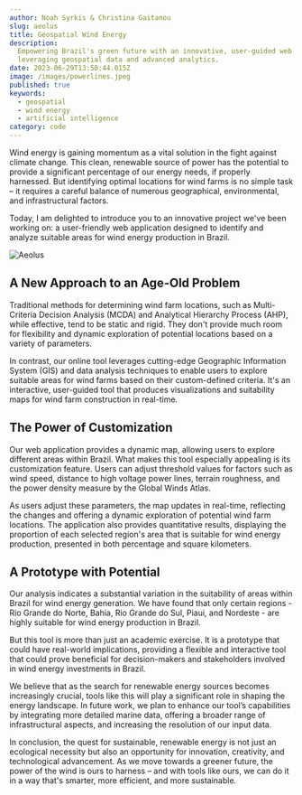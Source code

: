 ```yaml
---
author: Noah Syrkis & Christina Gaitanou
slug: aeolus
title: Geospatial Wind Energy
description:
  Empowering Brazil's green future with an innovative, user-guided web tool for real-time mapping and assessment of suitable wind farm locations,
  leveraging geospatial data and advanced analytics.
date: 2023-06-29T13:50:44.015Z
image: /images/powerlines.jpeg
published: true
keywords:
  - geospatial
  - wind energy
  - artificial intelligence
category: code
---
```


Wind energy is gaining momentum as a vital solution in the fight against climate change. This clean, renewable source of power has the potential to provide a significant percentage of our energy needs, if properly harnessed. But identifying optimal locations for wind farms is no simple task – it requires a careful balance of numerous geographical, environmental, and infrastructural factors.

Today, I am delighted to introduce you to an innovative project we've been working on: a user-friendly web application designed to identify and analyze suitable areas for wind energy production in Brazil.

![Aeolus](/images/mask.png)

## A New Approach to an Age-Old Problem
Traditional methods for determining wind farm locations, such as Multi-Criteria Decision Analysis (MCDA) and Analytical Hierarchy Process (AHP), while effective, tend to be static and rigid. They don't provide much room for flexibility and dynamic exploration of potential locations based on a variety of parameters.

In contrast, our online tool leverages cutting-edge Geographic Information System (GIS) and data analysis techniques to enable users to explore suitable areas for wind farms based on their custom-defined criteria. It's an interactive, user-guided tool that produces visualizations and suitability maps for wind farm construction in real-time.

## The Power of Customization
Our web application provides a dynamic map, allowing users to explore different areas within Brazil. What makes this tool especially appealing is its customization feature. Users can adjust threshold values for factors such as wind speed, distance to high voltage power lines, terrain roughness, and the power density measure by the Global Winds Atlas.

As users adjust these parameters, the map updates in real-time, reflecting the changes and offering a dynamic exploration of potential wind farm locations. The application also provides quantitative results, displaying the proportion of each selected region's area that is suitable for wind energy production, presented in both percentage and square kilometers.


## A Prototype with Potential
Our analysis indicates a substantial variation in the suitability of areas within Brazil for wind energy generation. We have found that only certain regions - Rio Grande do Norte, Bahia, Rio Grande do Sul, Piaui, and Nordeste - are highly suitable for wind energy production in Brazil.

But this tool is more than just an academic exercise. It is a prototype that could have real-world implications, providing a flexible and interactive tool that could prove beneficial for decision-makers and stakeholders involved in wind energy investments in Brazil.

We believe that as the search for renewable energy sources becomes increasingly crucial, tools like this will play a significant role in shaping the energy landscape. In future work, we plan to enhance our tool’s capabilities by integrating more detailed marine data, offering a broader range of infrastructural aspects, and increasing the resolution of our input data.

In conclusion, the quest for sustainable, renewable energy is not just an ecological necessity but also an opportunity for innovation, creativity, and technological advancement. As we move towards a greener future, the power of the wind is ours to harness – and with tools like ours, we can do it in a way that's smarter, more efficient, and more sustainable.